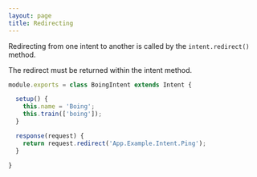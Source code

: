 ```yaml
---
layout: page
title: Redirecting
---
```


Redirecting from one intent to another is called by the `intent.redirect()` method.

The redirect must be returned within the intent method.

~~~javascript
module.exports = class BoingIntent extends Intent {

  setup() {
    this.name = 'Boing';
    this.train(['boing']);
  }

  response(request) {
    return request.redirect('App.Example.Intent.Ping');
  }

}
~~~